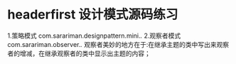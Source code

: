 # headerfirst 设计模式源码练习
1.策略模式 com.sarariman.designpattern.mini.*.*
2.观察者模式 com.sarariman.observer.*.*
观察者美妙的地方在于:在继承主题的类中写出来观察者的增减，在继承观察者的类中显示出主题的内容；
